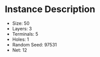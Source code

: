# Instance Description

* Size: 50
* Layers: 3
* Terminals: 5
* Holes: 1
* Random Seed: 97531
* Net: 12
